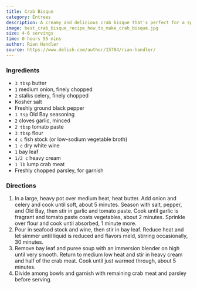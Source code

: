 ```yaml
---
title: Crab Bisque
category: Entrees
description: A creamy and delicious crab bisque that's perfect for a special occasion or a cozy dinner at home.
image: best_crab_bisque_recipe_how_to_make_crab_bisque.jpg
size: 4-6 servings
time: 0 hours 55 mins
author: Rian Handler
source: https://www.delish.com/author/15784/rian-handler/
---
```


### Ingredients

* `3 tbsp` butter
* `1` medium onion, finely chopped
* `2` stalks celery, finely chopped
* Kosher salt
* Freshly ground black pepper
* `1 tsp` Old Bay seasoning
* `2` cloves garlic, minced
* `2 tbsp` tomato paste
* `3 tbsp` flour
* `4 c` fish stock (or low-sodium vegetable broth)
* `1 c` dry white wine
* `1` bay leaf
* `1/2 c` heavy cream
* `1 lb` lump crab meat
* Freshly chopped parsley, for garnish

### Directions

1. In a large, heavy pot over medium heat, heat butter. Add onion and celery and cook until soft, about 5 minutes. Season with salt, pepper, and Old Bay, then stir in garlic and tomato paste. Cook until garlic is fragrant and tomato paste coats vegetables, about 2 minutes. Sprinkle over flour and cook until absorbed, 1 minute more.
2. Pour in seafood stock and wine, then stir in bay leaf. Reduce heat and let simmer until liquid is reduced and flavors meld, stirring occasionally, 30 minutes.
3. Remove bay leaf and puree soup with an immersion blender on high until very smooth. Return to medium low heat and stir in heavy cream and half of the crab meat. Cook until just warmed through, about 5 minutes.
4. Divide among bowls and garnish with remaining crab meat and parsley before serving.